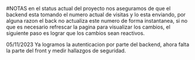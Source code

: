 #NOTAS
en el status actual del proyecto nos aseguramos de que el backend esta tomando el numero actual de visitas y lo esta enviando, por alguna razon el back no actualiza este numero de forma instantanea, si no que es necesario refrescar la pagina para visualizar los cambios, el siguiente paso es lograr que los cambios sean reactivos.

05/11/2023
Ya logramos la autenticacion por parte del backend, ahora falta la parte del front y medir hallazgos de seguridad.